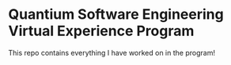 # Quantium Software Engineering Virtual Experience Program
This repo contains everything I have worked on in the program! 
